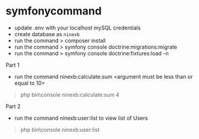 # symfonycommand

 - update .env with your localhost mySQL credentials
 - create database as `ninexb`
 - run the command > composer install
 - run the command > symfony console doctrine:migrations:migrate
 - run the command > symfony console doctrine:fixtures:load -n

 Part 1
 - run the command ninexb:calculate:sum <argument must be less than or equal to 10>
 > php bin\console ninexb:calculate:sum 4
 
 Part 2
 - run the command ninexb:user:list <argument option as userID> to view list of Users
 > php bin\console ninexb:user:list